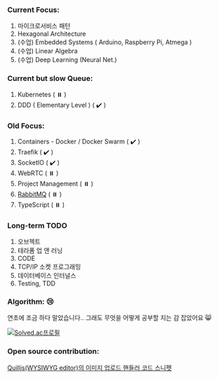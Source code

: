 ### Current Focus:
1. 마이크로서비스 패턴
2. Hexagonal Architecture
3. (수업) Embedded Systems ( Arduino, Raspberry Pi, Atmega )
4. (수업) Linear Algebra
5. (수업) Deep Learning (Neural Net.)

### Current but slow Queue:
1. Kubernetes ( ⏸️ )
2. DDD ( Elementary Level ) ( ✔️ )

### Old Focus:
1. Containers - Docker / Docker Swarm ( ✔️ )
2. Traefik ( ✔️ )
3. SocketIO ( ✔️ )
4. WebRTC ( ⏸️ )
5. Project Management ( ⏸️ )
6. [RabbitMQ](https://github.com/seongbin9786/rabbitmq_tutorial_and_explanation) ( ⏸️ )
7. TypeScript ( ⏸️ )

### Long-term TODO
1. 오브젝트
2. 테라폼 업 앤 러닝
3. CODE
4. TCP/IP 소켓 프로그래밍
5. 데이터베이스 인터널스
6. Testing, TDD

### Algorithm: 😢

연초에 조금 하다 말았습니다.. 그래도 무엇을 어떻게 공부할 지는 감 잡았어요 😸

[![Solved.ac프로필](http://mazassumnida.wtf/api/v2/generate_badge?boj=seongbin9786)](https://solved.ac/seongbin9786)

### Open source contribution:

[Quilljs(WYSIWYG editor)의 이미지 업로드 핸들러 코드 스니펫](https://github.com/quilljs/quill/issues/2034#issuecomment-375569799)
